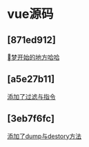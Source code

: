 # vue源码

## [871ed912]

[梦开始的地方哈哈](./doc/1.test.md)

## [a5e27b11]

[添加了过滤与指令](./doc/2.init.md)

## [3eb7f6fc]

[添加了dump与destory方法](./doc/3.md)